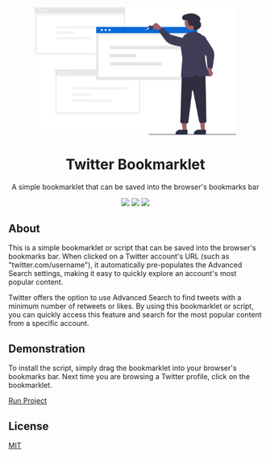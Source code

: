 <div align="center">
<img src="assets/twitter-bookmarklet.svg" height="auto" width="400" />
<br />
<h1>Twitter Bookmarklet</h1>
<p>
A simple bookmarklet that can be saved into the browser's bookmarks bar
</p>
<a href="https://github.com/iamrajiv/Twitter-Bookmarklet/network/members"><img src="https://img.shields.io/github/forks/iamrajiv/Twitter-Bookmarklet?color=0969da&style=for-the-badge" height="auto" width="auto" /></a>
<a href="https://github.com/iamrajiv/Twitter-Bookmarklet/stargazers"><img src="https://img.shields.io/github/stars/iamrajiv/Twitter-Bookmarklet?color=0969da&style=for-the-badge" height="auto" width="auto" /></a>
<a href="https://github.com/iamrajiv/Twitter-Bookmarklet/blob/main/LICENSE"><img src="https://img.shields.io/github/license/iamrajiv/Twitter-Bookmarklet?color=0969da&style=for-the-badge" height="auto" width="auto" /></a>
</div>

## About

This is a simple bookmarklet or script that can be saved into the browser's bookmarks bar. When clicked on a Twitter account's URL (such as "twitter.com/username"), it automatically pre-populates the Advanced Search settings, making it easy to quickly explore an account's most popular content.

Twitter offers the option to use Advanced Search to find tweets with a minimum number of retweets or likes. By using this bookmarklet or script, you can quickly access this feature and search for the most popular content from a specific account.

## Demonstration

To install the script, simply drag the bookmarklet into your browser's bookmarks bar. Next time you are browsing a Twitter profile, click on the bookmarklet.

[Run Project](https://iamrajiv.github.io/Twitter-Bookmarklet)

## License

[MIT](https://github.com/iamrajiv/Twitter-Bookmarklet/blob/main/LICENSE)
